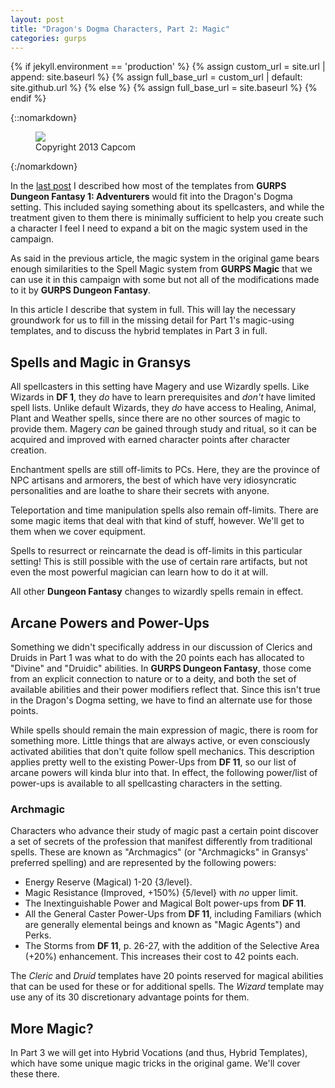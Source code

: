 ```yaml
---
layout: post
title: "Dragon's Dogma Characters, Part 2: Magic"
categories: gurps
---
```


  {% if jekyll.environment == 'production' %}
  {% assign custom_url = site.url | append: site.baseurl %}
  {% assign full_base_url = custom_url | default: site.github.url %}
  {% else %}
  {% assign full_base_url = site.baseurl %}
  {% endif %}

{::nomarkdown}
<figure>
  <img src="{{ "/assets/top_main_chara.jpg" | prepend: full_base_url }}"/>
  <figcaption>Copyright 2013 Capcom</figcaption>
</figure>
{:/nomarkdown}

In the [last post][1] I described how most of the templates from **GURPS Dungeon
Fantasy 1: Adventurers** would fit into the Dragon's Dogma setting. This
included saying something about its spellcasters, and while the treatment given
to them there is minimally sufficient to help you create such a character I feel
I need to expand a bit on the magic system used in the campaign.

As said in the previous article, the magic system in the original game bears
enough similarities to the Spell Magic system from **GURPS Magic** that we can
use it in this campaign with some but not all of the modifications made to it by
**GURPS Dungeon Fantasy**.

In this article I describe that system in full. This will lay the necessary
groundwork for us to fill in the missing detail for Part 1's magic-using
templates, and to discuss the hybrid templates in Part 3 in full.

## Spells and Magic in Gransys

All spellcasters in this setting have Magery and use Wizardly spells. Like
Wizards in **DF 1**, they _do_ have to learn prerequisites and _don't_ have
limited spell lists. Unlike default Wizards, they _do_ have access to Healing,
Animal, Plant and Weather spells, since there are no other sources of magic to
provide them. Magery _can_ be gained through study and ritual, so it can be
acquired and improved with earned character points after character creation.

Enchantment spells are still off-limits to PCs. Here, they are the province of
NPC artisans and armorers, the best of which have very idiosyncratic
personalities and are loathe to share their secrets with anyone.

Teleportation and time manipulation spells also remain off-limits. There are
some magic items that deal with that kind of stuff, however. We'll get to them
when we cover equipment.

Spells to resurrect or reincarnate the dead is off-limits in this particular
setting! This is still possible with the use of certain rare artifacts, but not
even the most powerful magician can learn how to do it at will.

All other **Dungeon Fantasy** changes to wizardly spells remain in effect.

## Arcane Powers and Power-Ups

Something we didn't specifically address in our discussion of Clerics and Druids
in Part 1 was what to do with the 20 points each has allocated to "Divine" and
"Druidic" abilities. In **GURPS Dungeon Fantasy**, those come from an explicit
connection to nature or to a deity, and both the set of available abilities and
their power modifiers reflect that. Since this isn't true in the Dragon's Dogma
setting, we have to find an alternate use for those points.

While spells should remain the main expression of magic, there is room for
something more. Little things that are always active, or even consciously
activated abilities that don't quite follow spell mechanics. This description
applies pretty well to the existing Power-Ups from **DF 11**, so our list of
arcane powers will kinda blur into that. In effect, the following power/list of
power-ups is available to all spellcasting characters in the setting.

### Archmagic

Characters who advance their study of magic past a certain point discover a set
of secrets of the profession that manifest differently from traditional
spells. These are known as "Archmagics" (or "Archmagicks" in Gransys' preferred
spelling) and are represented by the following powers:

- Energy Reserve (Magical) 1-20 {3/level}.
- Magic Resistance (Improved, +150%) {5/level} with _no_ upper limit.
- The Inextinguishable Power and Magical Bolt power-ups from **DF 11**.
- All the General Caster Power-Ups from **DF 11**, including Familiars (which
  are generally elemental beings and known as "Magic Agents") and Perks.
- The Storms from **DF 11**, p. 26-27, with the addition of the Selective
  Area (+20%) enhancement. This increases their cost to 42 points each.

The _Cleric_ and _Druid_ templates have 20 points reserved for magical abilities
that can be used for these or for additional spells. The _Wizard_ template may
use any of its 30 discretionary advantage points for them.

## More Magic?

In Part 3 we will get into Hybrid Vocations (and thus, Hybrid Templates), which
have some unique magic tricks in the original game. We'll cover these there.

[1]: https://bira.github.io/octopus-carnival/gurps/2016/10/13/characters.html

